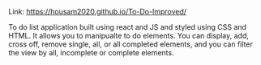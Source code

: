 Link: https://housam2020.github.io/To-Do-Improved/

To do list application built using react and JS and styled using CSS and HTML. It allows you to manipualte to do elements. You can display, add, cross off, remove single, all, or all completed elements, and you can filter the view by all, incomplete or complete elements.

